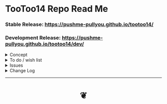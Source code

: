
<span style="display:none;" >[You are now in a GitHub source code view - click this link to view Read Me file as a web page]( https://pushme-pullyou.github.io/tootoo14/ "View file as a web page." ) </span>

<br>

# TooToo14 Repo Read Me

<!--
<iframe src=https://pushme-pullyou.github.io/tootoo-templates/hamburger-theme-cms/r2/tootoo-cms.html width=100% height=500px >Iframes are not viewable in GitHub source code views</iframe>

## Full Screen: [TooToo13]( https://pushme-pullyou.github.io/tootoo13/ )
<

-->

### Stable Release: https://pushme-pullyou.github.io/tootoo14/

### Development Release: https://pushme-pullyou.github.io/tootoo14/dev/

<details>

<summary>Concept</summary>


</details>

<details>

<summary>To do / wish list</summary>

See read me files in each module folder for to do items

* 2019-05-28 ~ Theo ~ Load any file in its own tab
* 2019-01-23 ~ Theo ~ Add carousel / Add script gallery
* 2019-01-15 ~ Theo ~ file save to file & save to ZIP module
* 2019-01-15 ~ Theo ~ file open ZIP, select and display contents module

</details>

<details>

<summary>Issues</summary>

* 2019-05-13 ~ Not reloading ICO file

</details>

<details>

<summary>Change Log</summary>


</details>

***

# <center title="hello!" ><a href=javascript:window.scrollTo(0,0); style=text-decoration:none; > ❦ </a></center>

